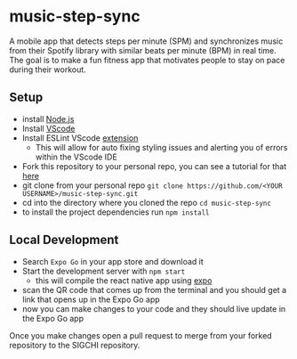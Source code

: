 # music-step-sync

A mobile app that detects steps per minute (SPM) and synchronizes music from their Spotify library with similar beats per minute (BPM) in real time. The goal is to make a fun fitness app that motivates people to stay on pace during their workout.

## Setup

- install [Node.js](https://nodejs.org/en)
- Install [VScode](https://code.visualstudio.com/download)
- Install ESLint VScode [extension](https://marketplace.visualstudio.com/items?itemName=dbaeumer.vscode-eslint)
  - This will allow for auto fixing styling issues and alerting you of errors within the VScode IDE
- Fork this repository to your personal repo, you can see a tutorial for that [here](https://coda.io/@ethan-grinberg/sigchi/git-26)
- git clone from your personal repo `git clone https://github.com/<YOUR USERNAME>/music-step-sync.git`
- cd into the directory where you cloned the repo `cd music-step-sync`
- to install the project dependencies run `npm install`

## Local Development

- Search `Expo Go` in your app store and download it
- Start the development server with `npm start`
  - this will compile the react native app using [expo](https://docs.expo.dev/more/expo-cli/)
- scan the QR code that comes up from the terminal and you should get a link that opens up in the Expo Go app
- now you can make changes to your code and they should live update in the Expo Go app

Once you make changes open a pull request to merge from your forked repository to the SIGCHI repository.
